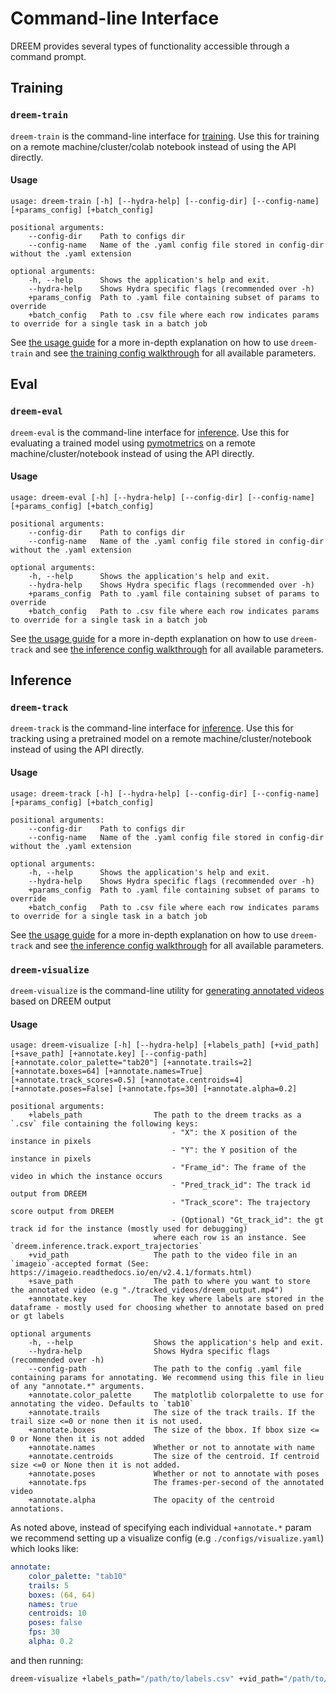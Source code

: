 # Command-line Interface

DREEM provides several types of functionality accessible through a command prompt.

## Training

### `dreem-train`

`dreem-train` is the command-line interface for [training](./reference/dreem/training/train.md). Use this for training on a remote machine/cluster/colab notebook instead of using the API directly.

#### Usage

```
usage: dreem-train [-h] [--hydra-help] [--config-dir] [--config-name] [+params_config] [+batch_config]

positional arguments:
    --config-dir    Path to configs dir
    --config-name   Name of the .yaml config file stored in config-dir without the .yaml extension

optional arguments:
    -h, --help      Shows the application's help and exit.
    --hydra-help    Shows Hydra specific flags (recommended over -h) 
    +params_config  Path to .yaml file containing subset of params to override
    +batch_config   Path to .csv file where each row indicates params to override for a single task in a batch job
```

See [the usage guide](./usage.md#step-21-setup-config) for a more in-depth explanation on how to use `dreem-train` and see [the training config walkthrough](./configs/training.md) for all available parameters.

## Eval
### `dreem-eval`
`dreem-eval` is the command-line interface for [inference](./reference/dreem/inference/eval.md). Use this for evaluating a trained model using [pymotmetrics](https://github.com/cheind/py-motmetrics) on a remote machine/cluster/notebook instead of using the API directly.
#### Usage

```
usage: dreem-eval [-h] [--hydra-help] [--config-dir] [--config-name] [+params_config] [+batch_config]

positional arguments:
    --config-dir    Path to configs dir
    --config-name   Name of the .yaml config file stored in config-dir without the .yaml extension

optional arguments:
    -h, --help      Shows the application's help and exit.
    --hydra-help    Shows Hydra specific flags (recommended over -h) 
    +params_config  Path to .yaml file containing subset of params to override
    +batch_config   Path to .csv file where each row indicates params to override for a single task in a batch job
```
See [the usage guide](./usage.md#step-2-set-up-config) for a more in-depth explanation on how to use `dreem-track` and see [the inference config walkthrough](./configs/inference.md) for all available parameters.
## Inference
### `dreem-track`
`dreem-track` is the command-line interface for [inference](./reference/dreem/inference/track.md). Use this for tracking using a pretrained model on a remote machine/cluster/notebook instead of using the API directly.

#### Usage
```
usage: dreem-track [-h] [--hydra-help] [--config-dir] [--config-name] [+params_config] [+batch_config]

positional arguments:
    --config-dir    Path to configs dir
    --config-name   Name of the .yaml config file stored in config-dir without the .yaml extension

optional arguments:
    -h, --help      Shows the application's help and exit.
    --hydra-help    Shows Hydra specific flags (recommended over -h) 
    +params_config  Path to .yaml file containing subset of params to override
    +batch_config   Path to .csv file where each row indicates params to override for a single task in a batch job
```
See [the usage guide](./usage.md#step-2-set-up-config) for a more in-depth explanation on how to use `dreem-track` and see [the inference config walkthrough](./configs/inference.md) for all available parameters.

### `dreem-visualize`

`dreem-visualize` is the command-line utility for [generating annotated videos](./reference/dreem/io/visualize.md#dreem.io.visualize.annotate_video) based on DREEM output

#### Usage

```
usage: dreem-visualize [-h] [--hydra-help] [+labels_path] [+vid_path] [+save_path] [+annotate.key] [--config-path] [+annotate.color_palette="tab20"] [+annotate.trails=2] [+annotate.boxes=64] [+annotate.names=True] [+annotate.track_scores=0.5] [+annotate.centroids=4] [+annotate.poses=False] [+annotate.fps=30] [+annotate.alpha=0.2]

positional arguments:
    +labels_path                The path to the dreem tracks as a `.csv` file containing the following keys:
                                    - "X": the X position of the instance in pixels
                                    - "Y": the Y position of the instance in pixels
                                    - "Frame_id": The frame of the video in which the instance occurs
                                    - "Pred_track_id": The track id output from DREEM
                                    - "Track_score": The trajectory score output from DREEM
                                    - (Optional) "Gt_track_id": the gt track id for the instance (mostly used for debugging)
                                where each row is an instance. See `dreem.inference.track.export_trajectories` 
    +vid_path                   The path to the video file in an `imageio`-accepted format (See: https://imageio.readthedocs.io/en/v2.4.1/formats.html)
    +save_path                  The path to where you want to store the annotated video (e.g "./tracked_videos/dreem_output.mp4")
    +annotate.key               The key where labels are stored in the dataframe - mostly used for choosing whether to annotate based on pred or gt labels

optional arguments
    -h, --help                  Shows the application's help and exit.
    --hydra-help                Shows Hydra specific flags (recommended over -h) 
    --config-path               The path to the config .yaml file containing params for annotating. We recommend using this file in lieu of any "annotate.*" arguments.
    +annotate.color_palette     The matplotlib colorpalette to use for annotating the video. Defaults to `tab10`
    +annotate.trails            The size of the track trails. If the trail size <=0 or none then it is not used.
    +annotate.boxes             The size of the bbox. If bbox size <= 0 or None then it is not added
    +annotate.names             Whether or not to annotate with name
    +annotate.centroids         The size of the centroid. If centroid size <=0 or None then it is not added.
    +annotate.poses             Whether or not to annotate with poses
    +annotate.fps               The frames-per-second of the annotated video
    +annotate.alpha             The opacity of the centroid annotations.
```

As noted above, instead of specifying each individual `+annotate.*` param we recommend setting up a visualize config (e.g `./configs/visualize.yaml`) which looks like:

```YAML
annotate:
    color_palette: "tab10"
    trails: 5
    boxes: (64, 64)
    names: true
    centroids: 10
    poses: false
    fps: 30
    alpha: 0.2
```

and then running:

```bash
dreem-visualize +labels_path="/path/to/labels.csv" +vid_path="/path/to/vid.{VID EXTENSION} +annotate.key="Pred_track_id" --config-path="/path/to/configs/visualize.yaml"
```